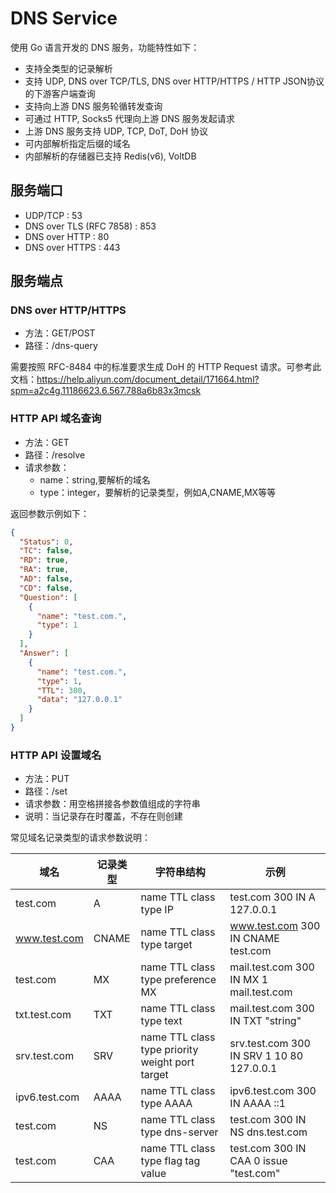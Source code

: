 # DNS Service
使用 Go 语言开发的 DNS 服务，功能特性如下：
- 支持全类型的记录解析
- 支持 UDP, DNS over TCP/TLS, DNS over HTTP/HTTPS / HTTP JSON协议的下游客户端查询
- 支持向上游 DNS 服务轮循转发查询
- 可通过 HTTP, Socks5 代理向上游 DNS 服务发起请求
- 上游 DNS 服务支持 UDP, TCP, DoT, DoH 协议
- 可内部解析指定后缀的域名
- 内部解析的存储器已支持 Redis(v6), VoltDB

## 服务端口
- UDP/TCP : 53
- DNS over TLS (RFC 7858) : 853
- DNS over HTTP : 80
- DNS over HTTPS : 443
  
## 服务端点
### DNS over HTTP/HTTPS
- 方法：GET/POST
- 路径：/dns-query

需要按照 RFC-8484 中的标准要求生成 DoH 的 HTTP Request 请求。可参考此文档：https://help.aliyun.com/document_detail/171664.html?spm=a2c4g.11186623.6.567.788a6b83x3mcsk

### HTTP API 域名查询
- 方法：GET
- 路径：/resolve
- 请求参数：
  - name：string,要解析的域名
  - type：integer，要解析的记录类型，例如A,CNAME,MX等等

返回参数示例如下：
```json
{
  "Status": 0,
  "TC": false,
  "RD": true,
  "RA": true,
  "AD": false,
  "CD": false,
  "Question": [
    {
      "name": "test.com.",
      "type": 1
    }
  ],
  "Answer": [
    {
      "name": "test.com.",
      "type": 1,
      "TTL": 300,
      "data": "127.0.0.1"
    }
  ]
}
```

### HTTP API 设置域名
- 方法：PUT
- 路径：/set
- 请求参数：用空格拼接各参数值组成的字符串
- 说明：当记录存在时覆盖，不存在则创建

常见域名记录类型的请求参数说明：

| 域名 | 记录类型 | 字符串结构 | 示例 |
| --- | --- | --- | --- |
| test.com | A | name  TTL  class  type  IP | test.com  300  IN  A  127.0.0.1 |
| www.test.com | CNAME | name TTL class type target | www.test.com  300  IN  CNAME  test.com |
| test.com | MX | name TTL class type preference MX | mail.test.com  300  IN  MX  1  mail.test.com | 
| txt.test.com | TXT | name TTL class type text | mail.test.com  300  IN  TXT  "string" |
| srv.test.com | SRV | name TTL class type priority weight port target | srv.test.com  300  IN  SRV  1  10  80  127.0.0.1 |
| ipv6.test.com | AAAA | name TTL class type AAAA | ipv6.test.com  300  IN  AAAA  ::1 |
| test.com | NS | name TTL class type dns-server | test.com  300  IN  NS  dns.test.com |
| test.com | CAA | name TTL class type flag tag value | test.com  300  IN  CAA  0 issue "test.com" |
